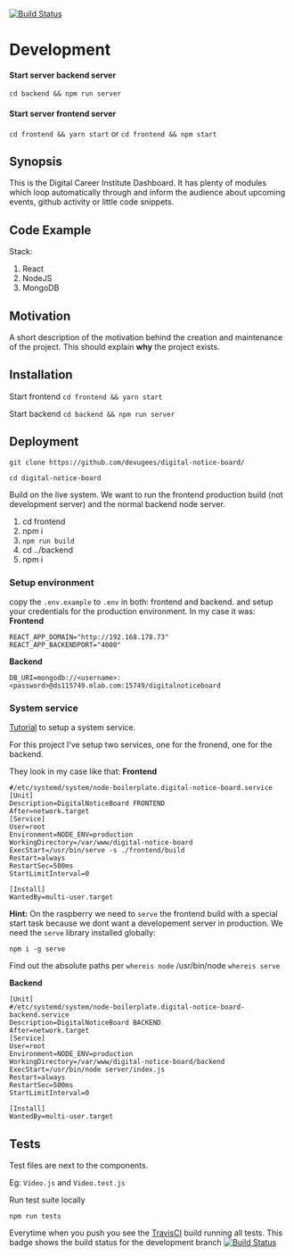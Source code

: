 [![Build Status](https://travis-ci.org/devugees/digital-notice-board.svg?branch=develop)](https://travis-ci.org/devugees/digital-notice-board)

# Development

#### Start server backend server
`cd backend && npm run server`
#### Start server frontend server
`cd frontend && yarn start`
or
` cd frontend && npm start `

## Synopsis

This is the Digital Career Institute Dashboard. It has plenty of modules which loop automatically through and inform the audience about upcoming events, github activity or little code snippets.

## Code Example

Stack:
1. React
1. NodeJS
1. MongoDB

## Motivation

A short description of the motivation behind the creation and maintenance of the project. This should explain **why** the project exists.

## Installation

Start frontend
`cd frontend && yarn start`

Start backend
`cd backend && npm run server`




## Deployment


`git clone https://github.com/devugees/digital-notice-board/`

`cd digital-notice-board`

Build on the live system. We want to run the frontend production build (not development server) and the normal backend node server.
1. cd frontend
1. npm i
1. `npm run build`
1. cd ../backend
1. npm i

### Setup environment
copy the `.env.example` to `.env` in both: frontend and backend.
and setup your credentials for the production environment. In my case it was:
**Frontend**
```
REACT_APP_DOMAIN="http://192.168.178.73"
REACT_APP_BACKENDPORT="4000"
```
**Backend**
```
DB_URI=mongodb://<username>:<password>@ds115749.mlab.com:15749/digitalnoticeboard   
```


### System service
[Tutorial](https://github.com/noreading/simple-node-server/blob/master/docs/install-a-system-service.md) to setup a system service.

For this project I've setup two services, one for the fronend, one for the backend.

They look in my case like that:
**Frontend**
```=unix
#/etc/systemd/system/node-boilerplate.digital-notice-board.service
[Unit]
Description=DigitalNoticeBoard FRONTEND
After=network.target
[Service]
User=root
Environment=NODE_ENV=production
WorkingDirectory=/var/www/digital-notice-board
ExecStart=/usr/bin/serve -s ./frontend/build
Restart=always
RestartSec=500ms
StartLimitInterval=0

[Install]
WantedBy=multi-user.target
```

**Hint:** On the raspberry we need to `serve` the frontend build with a special start task because we dont want a developement server in production.
We need the `serve` library installed globally:

```npm i -g serve```

Find out the absolute paths per
`whereis node` /usr/bin/node
`whereis serve`


**Backend**
```=unix
[Unit]
#/etc/systemd/system/node-boilerplate.digital-notice-board-backend.service
Description=DigitalNoticeBoard BACKEND
After=network.target
[Service]
User=root
Environment=NODE_ENV=production
WorkingDirectory=/var/www/digital-notice-board/backend
ExecStart=/usr/bin/node server/index.js
Restart=always
RestartSec=500ms
StartLimitInterval=0

[Install]
WantedBy=multi-user.target
```




## Tests
Test files are next to the components.

Eg: `Video.js` and `Video.test.js`

Run test suite locally

`npm run tests`

Everytime when you push you see the [TravisCI](https://travis-ci.org/devugees/digital-notice-board) build running all tests.
 This badge shows the build status for the development branch [![Build Status](https://travis-ci.org/devugees/digital-notice-board.svg?branch=develop)](https://travis-ci.org/devugees/digital-notice-board)
